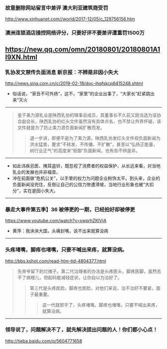 ### 故意删除网站留言中差评 澳大利亚建筑商受罚
http://www.xinhuanet.com//world/2017-12/05/c_129756156.htm
### 澳洲连锁酒店操控网络评分，只要好评不要差评遭重罚1500万
https://new.qq.com/omn/20180801/20180801A1I9XN.html
---
### 乳协发文禁传负面消息 新京报：不辨是非因小失大
http://news.sina.com.cn/c/2019-02-18/doc-ihqfskcp6415248.shtml
- 俗话说，“家丑不可外扬”，这不，“家里”的企业出事了，“大家长”赶紧跳出来“灭火
---
>鉴于美力源乳业是陕西乳协的理事会成员，其董事长不久前又刚当选为该协会副会长，陕西乳协的红头文件虽然没有具体点名，也不禁让外界怀疑，该文件就是为了防止美力源负面新闻扩散而发。
>>退一步讲，即便不是为了美力源，陕西乳协发红头文件视负面新闻为洪水猛兽，要求“不转发、不传播、不扩散”，甚至以“弘扬正能量，树行业正气”的高度来“抵御”负面新闻，也有些不辨是非。
---
- 如此讳疾忌医、掩耳盗铃，既忽视了消费者的权益保护，从长远来看，对当地乳业的发展也并非福音。
- 冲在前面做“危机公关”，以手里的权力为问题企业粉饰太平。到头来，企业的负面新闻没兜住，反倒让自己的公信力惨遭滑坡，当地行业形象也被“大扣分”，实在是因小失大。
---
### 暴走大事件第五季】36 被停更的一期，已经拍好却被停更
https://www.youtube.com/watch?v=xwprhZKlVjA
- 黄萍：我泱泱大国，头痛封嘴，说不出来就算没病
---
### 头疼堵嘴，脚疼也堵嘴，只要不喊出来疼，就算没病。
http://bbs.kshot.com/read-htm-tid-4804377.html
>先帝爷留下的烂摊子。第二代治理者的办法是头疼医头，脚疼医脚，虽然去不了病根儿，但起码能减轻症状，让你自以为治好了。
>>第三代是头疼医脸，脚疼也医脸，对他们来说，治不治好不要紧，面子最重要。
>>>这一代就邪乎了，头疼堵嘴，脚疼也堵嘴，只要不喊出来疼，就算没病。
---
### 领导说了，问题解决不了，就先解决提出问题的人！你们都小心点！
http://tieba.baidu.com/p/5604771658